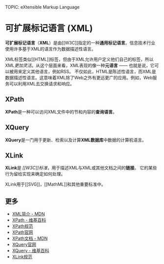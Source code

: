 TOPIC: eXtensible Markup Language

# 可扩展标记语言 (XML)

**可扩展标记语言**（**XML**）是由[[W3C]]指定的一种**通用标记语言**。信息技术行业使用许多基于XML的语言作为数据描述性语言。

XML标签类似[[HTML]]标签，但由于XML允许用户定义他们自己的标签，所以XML*更加灵活*。从这个层面来看，XML表现的像一种**元语言** —— 也就是说，它可以被用来定义其他语言，例如RSS。
不仅如此，HTML是陈述性语言，而XML是数据描述性语言。这意味着XML除了Web之外有更远更广的应用。例如，Web服务可以利用XML去交换请求和响应。

## XPath

**XPath**是一种可以访问XML文件中的节和内容的**查询语言**。

## XQuery

**XQuery**是一门用于更新、检索以及计算**XML数据库**中数据的计算机语言。

## XLink

**XLink**是 *[[W3C]]标准*，用于描述XML与XML或其他文档之间的**链接**。 它的某些行为留给实现来确定如何处理。

XLink用于[[SVG]]，[[MathML]]和其他重要标准中。

## 更多

- [XML简介 - MDN](https://wiki.developer.mozilla.org/en-US/docs/XML_Introduction)
- [XPath - 维基百科](https://en.wikipedia.org/wiki/XPath)
- [XPath规范](http://www.w3.org/TR/xpath-30/)
- [XPath官网](http://www.w3.org/standards/techs/xpath#w3c_all)
- [XPath文档 - MDN](https://developer.mozilla.org/en-US/docs/Web/XPath)
- [XQuery官网](http://www.w3.org/XML/Query/)
- [XQuery - 维基百科](https://en.wikipedia.org/wiki/XQuery)
- [XLink规范](http://www.w3.org/TR/xlink/)
